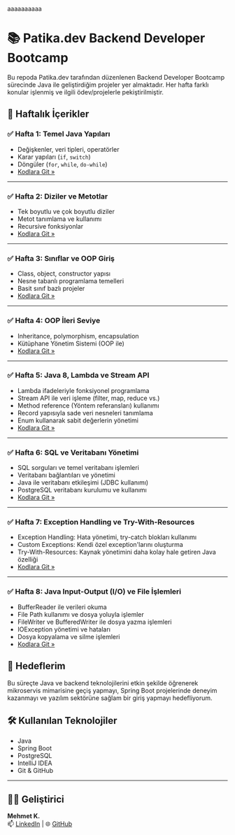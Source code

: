 aaaaaaaaaa
# 📚 Patika.dev Backend Developer Bootcamp

Bu repoda Patika.dev tarafından düzenlenen Backend Developer Bootcamp sürecinde Java ile geliştirdiğim projeler yer almaktadır. Her hafta farklı konular işlenmiş ve ilgili ödev/projelerle pekiştirilmiştir.

## 📅 Haftalık İçerikler

### ✅ Hafta 1: Temel Java Yapıları
- Değişkenler, veri tipleri, operatörler
- Karar yapıları (`if`, `switch`)
- Döngüler (`for`, `while`, `do-while`)
- [Kodlara Git »](./java/hafta1)

---

### ✅ Hafta 2: Diziler ve Metotlar
- Tek boyutlu ve çok boyutlu diziler
- Metot tanımlama ve kullanımı
- Recursive fonksiyonlar
- [Kodlara Git »](./java/hafta2)

---

### ✅ Hafta 3: Sınıflar ve OOP Giriş
- Class, object, constructor yapısı
- Nesne tabanlı programlama temelleri
- Basit sınıf bazlı projeler
- [Kodlara Git »](./java/hafta3)

---

### ✅ Hafta 4: OOP İleri Seviye
- Inheritance, polymorphism, encapsulation
- Kütüphane Yönetim Sistemi (OOP ile)
- [Kodlara Git »](./java/hafta4)

---

### ✅ Hafta 5: Java 8, Lambda ve Stream API
- Lambda ifadeleriyle fonksiyonel programlama
- Stream API ile veri işleme (filter, map, reduce vs.)
- Method reference (Yöntem referansları) kullanımı
- Record yapısıyla sade veri nesneleri tanımlama
- Enum kullanarak sabit değerlerin yönetimi
- [Kodlara Git »](./java/hafta5)

---

### ✅ Hafta 6: SQL ve Veritabanı Yönetimi
- SQL sorguları ve temel veritabanı işlemleri
- Veritabanı bağlantıları ve yönetimi
- Java ile veritabanı etkileşimi (JDBC kullanımı)
- PostgreSQL veritabanı kurulumu ve kullanımı
- [Kodlara Git »](./java/hafta6)

---

### ✅ Hafta 7: Exception Handling ve Try-With-Resources
- Exception Handling: Hata yönetimi, try-catch blokları kullanımı
- Custom Exceptions: Kendi özel exception'larını oluşturma
- Try-With-Resources: Kaynak yönetimini daha kolay hale getiren Java özelliği
- [Kodlara Git »](./java/hafta7)
  
---

### ✅ Hafta 8: Java Input-Output (I/O) ve File İşlemleri
- BufferReader ile verileri okuma
- File Path kullanımı ve dosya yoluyla işlemler
- FileWriter ve BufferedWriter ile dosya yazma işlemleri
- IOException yönetimi ve hataları
- Dosya kopyalama ve silme işlemleri
- [Kodlara Git »](./java/hafta8)

## 🚀 Hedeflerim
Bu süreçte Java ve backend teknolojilerini etkin şekilde öğrenerek mikroservis mimarisine geçiş yapmayı, Spring Boot projelerinde deneyim kazanmayı ve yazılım sektörüne sağlam bir giriş yapmayı hedefliyorum.

## 🛠️ Kullanılan Teknolojiler
- Java
- Spring Boot
- PostgreSQL
- IntelliJ IDEA
- Git & GitHub

---

## 👨‍💻 Geliştirici
**Mehmet K.**  
📫 [LinkedIn](https://linkedin.com/in/mehmetk-dev) | 🌐 [GitHub](https://github.com/mehmetk-dev)
